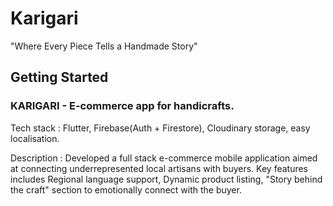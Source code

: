 # Karigari

"Where Every Piece Tells a Handmade Story"

## Getting Started

### KARIGARI - E-commerce app for handicrafts.
Tech stack : Flutter, Firebase(Auth + Firestore),   Cloudinary storage, easy localisation.

Description : Developed a full stack e-commerce mobile application aimed at connecting underrepresented local artisans with buyers. Key features includes Regional language support, Dynamic product listing, "Story behind the craft" section to emotionally connect with the buyer.
